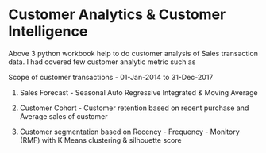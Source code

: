 # Customer Analytics & Customer Intelligence

Above 3 python workbook help to do customer analysis of Sales transaction data. I had covered 
few customer analytic metric such as

Scope of customer transactions - 01-Jan-2014 to 31-Dec-2017

1. Sales Forecast  - Seasonal Auto Regressive Integrated & Moving Average

2. Customer Cohort  - Customer retention based on recent purchase and Average sales of customer 

3. Customer segmentation based on Recency - Frequency - Monitory (RMF) with K Means clustering & silhouette score
